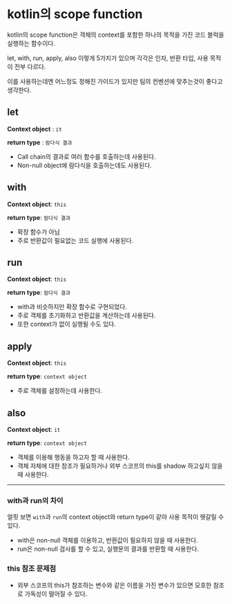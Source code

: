 # kotlin의 scope function

kotlin의 scope function은 객체의 context를 포함한 하나의 목적을 가진 코드 블럭을 실행하는 함수이다.

let, with, run, apply, also 이렇게 5가지가 있으며 각각은 인자, 반환 타입, 사용 목적이 전부 다르다.

이를 사용하는데엔 어느정도 정해진 가이드가 있지만 팀의 컨벤션에 맞추는것이 좋다고 생각한다.

## let

**Context object** : `it`

**return type** : `람다식 결과`

- Call chain의 결과로 여러 함수를 호출하는데 사용된다.
- Non-null object에 람다식을 호출하는데도 사용된다.

## with

**Context object**: `this`

**return type**: `람다식 결과`

- 확장 함수가 아님
- 주로 반환값이 필요없는 코드 실행에 사용된다.

## run

**Context object**: `this`

**return type**: `람다식 결과`

- with과 비슷하지만 확장 함수로 구현되었다.
- 주로 객체를 초기화하고 반환값을 계산하는데 사용된다.
- 또한 context가 없이 실행될 수도 있다.

## apply

**Context object**: `this`

**return type**: `context object`

- 주로 객체를 설정하는데 사용한다.

## also

**Context object**: `it`

**return type**: `context object`

- 객체를 이용해 행동을 하고자 할 때 사용한다.
- 객체 자체에 대한 참조가 필요하거나 외부 스코프의 this를 shadow 하고싶지 않을 때 사용한다.

---

### with과 run의 차이

얼핏 보면 `with`과 `run`의 context object와 return type이 같아 사용 목적이 헷갈릴 수 있다.

- with은 non-null 객체를 이용하고, 반환값이 필요하지 않을 때 사용한다.
- run은 non-null 검사를 할 수 있고, 실행문의 결과를 반환할 때 사용한다.

### this 참조 문제점

- 외부 스코프의 this가 참조하는 변수와 같은 이름을 가진 변수가 있으면 모호한 참조로 가독성이 떨어질 수 있다.